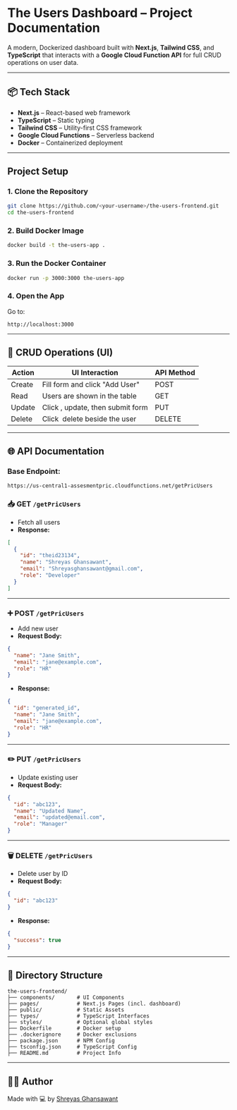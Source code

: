 # The Users Dashboard – Project Documentation

A modern, Dockerized dashboard built with **Next.js**, **Tailwind CSS**, and **TypeScript** that interacts with a **Google Cloud Function API** for full CRUD operations on user data.

---

## 📦 Tech Stack

* **Next.js** – React-based web framework
* **TypeScript** – Static typing
* **Tailwind CSS** – Utility-first CSS framework
* **Google Cloud Functions** – Serverless backend
* **Docker** – Containerized deployment

---

## Project Setup

### 1. Clone the Repository

```bash
git clone https://github.com/<your-username>/the-users-frontend.git
cd the-users-frontend
```

### 2. Build Docker Image

```bash
docker build -t the-users-app .
```

### 3. Run the Docker Container

```bash
docker run -p 3000:3000 the-users-app
```

### 4. Open the App

Go to:

```
http://localhost:3000
```

---

## 🧪 CRUD Operations (UI)

| Action | UI Interaction                   | API Method |
| ------ | -------------------------------- | ---------- |
| Create | Fill form and click "Add User"   | POST       |
| Read   | Users are shown in the table     | GET        |
| Update | Click , update, then submit form | PUT        |
| Delete | Click  delete beside the user    | DELETE     |

---

## 🌐 API Documentation

### Base Endpoint:

```
https://us-central1-assesmentpric.cloudfunctions.net/getPricUsers
```

### 📥 GET `/getPricUsers`

* Fetch all users
* **Response:**

```json
[
  {
    "id": "theid23134",
    "name": "Shreyas Ghansawant",
    "email": "Shreyasghansawant@gmail.com",
    "role": "Developer"
  }
]
```

---

### ➕ POST `/getPricUsers`

* Add new user
* **Request Body:**

```json
{
  "name": "Jane Smith",
  "email": "jane@example.com",
  "role": "HR"
}
```

* **Response:**

```json
{
  "id": "generated_id",
  "name": "Jane Smith",
  "email": "jane@example.com",
  "role": "HR"
}
```

---

### ✏️ PUT `/getPricUsers`

* Update existing user
* **Request Body:**

```json
{
  "id": "abc123",
  "name": "Updated Name",
  "email": "updated@email.com",
  "role": "Manager"
}
```

---

### 🗑️ DELETE `/getPricUsers`

* Delete user by ID
* **Request Body:**

```json
{
  "id": "abc123"
}
```

* **Response:**

```json
{
  "success": true
}
```

---

## 📁 Directory Structure

```
the-users-frontend/
├── components/       # UI Components
├── pages/            # Next.js Pages (incl. dashboard)
├── public/           # Static Assets
├── types/            # TypeScript Interfaces
├── styles/           # Optional global styles
├── Dockerfile        # Docker setup
├── .dockerignore     # Docker exclusions
├── package.json      # NPM Config
├── tsconfig.json     # TypeScript Config
├── README.md         # Project Info
```

---

## 👨‍💻 Author

Made with 💻 by [Shreyas Ghansawant](https://github.com/<your-username>)
